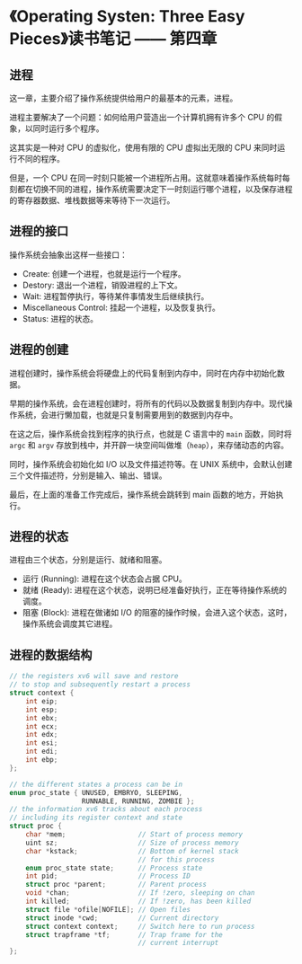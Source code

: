 # 《Operating Systen: Three Easy Pieces》读书笔记 —— 第四章

## 进程

这一章，主要介绍了操作系统提供给用户的最基本的元素，进程。

进程主要解决了一个问题：如何给用户营造出一个计算机拥有许多个 CPU 的假象，以同时运行多个程序。

这其实是一种对 CPU 的虚拟化，使用有限的 CPU 虚拟出无限的 CPU 来同时运行不同的程序。

但是，一个 CPU 在同一时刻只能被一个进程所占用。这就意味着操作系统每时每刻都在切换不同的进程，操作系统需要决定下一时刻运行哪个进程，以及保存进程的寄存器数据、堆栈数据等来等待下一次运行。

## 进程的接口

操作系统会抽象出这样一些接口：

- Create: 创建一个进程，也就是运行一个程序。
- Destory: 退出一个进程，销毁进程的上下文。
- Wait: 进程暂停执行，等待某件事情发生后继续执行。
- Miscellaneous Control: 挂起一个进程，以及恢复执行。
- Status: 进程的状态。

## 进程的创建

进程创建时，操作系统会将硬盘上的代码复制到内存中，同时在内存中初始化数据。

早期的操作系统，会在进程创建时，将所有的代码以及数据复制到内存中。现代操作系统，会进行懒加载，也就是只复制需要用到的数据到内存中。

在这之后，操作系统会找到程序的执行点，也就是 C 语言中的 `main` 函数，同时将 `argc` 和 `argv` 存放到栈中，并开辟一块空间叫做堆（`heap`），来存储动态的内容。

同时，操作系统会初始化如 I/O 以及文件描述符等。在 UNIX 系统中，会默认创建三个文件描述符，分别是输入、输出、错误。

最后，在上面的准备工作完成后，操作系统会跳转到 main 函数的地方，开始执行。

## 进程的状态

进程由三个状态，分别是运行、就绪和阻塞。

- 运行 (Running): 进程在这个状态会占据 CPU。
- 就绪 (Ready): 进程在这个状态，说明已经准备好执行，正在等待操作系统的调度。
- 阻塞 (Block): 进程在做诸如 I/O 的阻塞的操作时候，会进入这个状态，这时，操作系统会调度其它进程。

## 进程的数据结构

```c
// the registers xv6 will save and restore
// to stop and subsequently restart a process
struct context {
    int eip;
    int esp;
    int ebx;
    int ecx;
    int edx;
    int esi;
    int edi;
    int ebp;
};

// the different states a process can be in
enum proc_state { UNUSED, EMBRYO, SLEEPING,
                  RUNNABLE, RUNNING, ZOMBIE };
// the information xv6 tracks about each process
// including its register context and state
struct proc {
    char *mem;                  // Start of process memory
    uint sz;                    // Size of process memory
    char *kstack;               // Bottom of kernel stack
                                // for this process
    enum proc_state state;      // Process state
    int pid;                    // Process ID
    struct proc *parent;        // Parent process
    void *chan;                 // If !zero, sleeping on chan
    int killed;                 // If !zero, has been killed
    struct file *ofile[NOFILE]; // Open files
    struct inode *cwd;          // Current directory
    struct context context;     // Switch here to run process
    struct trapframe *tf;       // Trap frame for the
                                // current interrupt
};
```